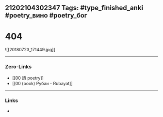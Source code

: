 21202104302347
Tags: #type_finished_anki #poetry_вино #poetry_бог
---
# 404

![[20180723_171449.jpg]]

---
### Zero-Links
- [[00 詩 poetry]]
- [[00 (book) Рубаи - Rubayat]]
---
### Links
-